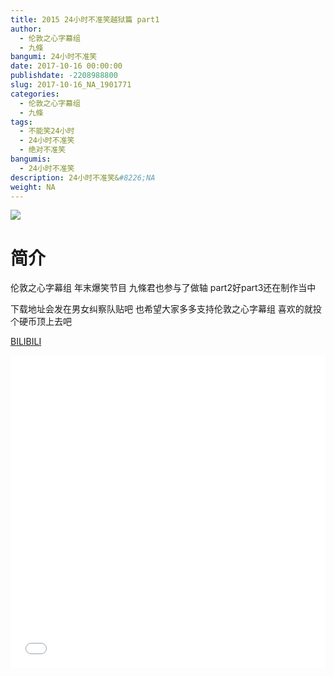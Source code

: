 ```yaml
---
title: 2015 24小时不准笑越狱篇 part1
author: 
  - 伦敦之心字幕组
  - 九條
bangumi: 24小时不准笑
date: 2017-10-16 00:00:00
publishdate: -2208988800
slug: 2017-10-16_NA_1901771
categories: 
  - 伦敦之心字幕组
  - 九條
tags: 
  - 不能笑24小时
  - 24小时不准笑
  - 绝对不准笑
bangumis: 
  - 24小时不准笑
description: 24小时不准笑&#8226;NA
weight: NA
---
```


![](https://i.imgur.com/kEO0hp3.jpg)

# 简介  
伦敦之心字幕组 年末爆笑节目 九條君也参与了做轴 part2好part3还在制作当中 


下载地址会发在男女纠察队贴吧 也希望大家多多支持伦敦之心字幕组 喜欢的就投个硬币顶上去吧

  [BILIBILI](https://www.bilibili.com/video/av1901771/)


<div class="vcontainer">  <iframe class='video' src="//www.bilibili.com/blackboard/player.html?cid=2936794&aid=1901771" width="100%" height="500" frameborder="0" allowfullscreen="allowfullscreen"></iframe></div>
